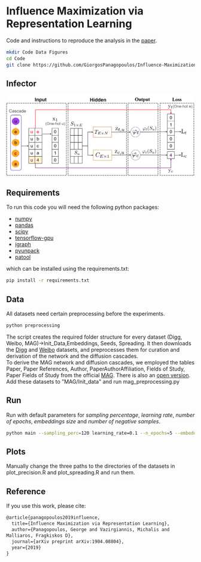 # Influence Maximization via Representation Learning
Code and instructions to reproduce the analysis in the [paper](https://arxiv.org/abs/1904.08804).

``` bash
mkdir Code Data Figures
cd Code
git clone https://github.com/GiorgosPanagopoulos/Influence-Maximization-via-Representation-Learning
```

## Infector
![infector architecture](/figures/infector_scheme.png) 


## Requirements
To run this code you will need the following python packages: 
* [numpy](https://www.numpy.org/)
* [pandas](https://pandas.pydata.org/)
* [scipy](https://www.scipy.org/)
* [tensorflow-gpu](https://www.tensorflow.org/)
* [igraph](https://igraph.org/python/)
* [pyunpack](https://pypi.org/project/pyunpack/)
* [patool](https://pypi.org/project/patool/)

which can be installed using the requirements.txt:

``` bash
pip install -r requirements.txt
```

## Data
All datasets need certain preprocessing before the experiments. 

``` bash
python preprocessing
```
The script creates the required folder structure for every dataset (Digg, Weibo, MAG)->Init_Data,Embeddings, Seeds, Spreading.
It then downloads the [Digg](https://www.isi.edu/~lerman/downloads/digg2009.html) and 
[Weibo](https://aminer.org/influencelocality) datasets, and preprocesses them for curation and derivation of the network and the diffusion cascades.<br />
To derive the MAG network and diffusion cascades, we employed the tables Paper, Paper References, Author, PaperAuthorAffiliation, Fields of Study, Paper Fields of Study from the official [MAG](https://www.microsoft.com/en-us/research/project/microsoft-academic-graph/). 
There is also an [open version](https://aminer.org/open-academic-graph). 
Add these datasets to "MAG/Init_data" and run mag_preprocessing.py<br />


## Run
Run with default parameters for *sampling percentage*, *learning rate*, *number of epochs*, *embeddings size* and *number of negative samples*.

``` bash
python main --sampling_perc=120 learning_rate=0.1 --n_epochs=5 --embedding_size=50 --num_neg_samples=10
```

## Plots
Manually change the three paths to the directories of the datasets in plot_precision.R and plot_spreading.R and run them.

## Reference
If you use this work, please cite:
```
@article{panagopoulos2019influence,
  title={Influence Maximization via Representation Learning},
  author={Panagopoulos, George and Vazirgiannis, Michalis and Malliaros, Fragkiskos D},
  journal={arXiv preprint arXiv:1904.08804},
  year={2019}
}
```

